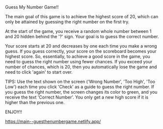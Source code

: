 
Guess My Number Game!!

The main goal of this game is to achieve the highest score of 20, which can only be attained by guessing the right number on the first try.

At the start of the game, you receive a random whole number between 1 and 20 hidden behind the '?' sign. Your goal is to guess the correct number.

Your score starts at 20 and decreases by one each time you make a wrong guess. If you guess correctly, your score on the scoreboard becomes your highest score. So, essentially, to achieve a good score in the game, you need to guess the right number using fewer chances. If you exceed your number of chances, which is 20, then you automatically lose the game and need to click 'again' to start over.

TIPS:
Use the text shown on the screen ('Wrong Number', 'Too High', 'Too Low') each time you click 'Check' as a guide to guess the right number.
If you guess the right number, the screen changes its color to green, and you receive the text 'Correct Number'. You only get a new high score if it is higher than the previous one.

ENJOY!!


[
](https://main--guesthenumbergame.netlify.app/)https://main--guesthenumbergame.netlify.app/ 
